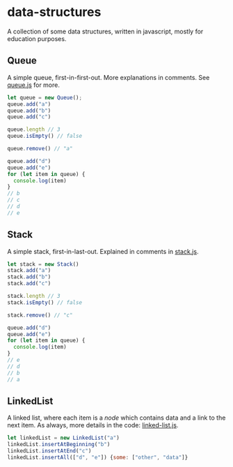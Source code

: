 # data-structures

A collection of some data structures, written in javascript, mostly for education purposes.

## Queue
A simple queue, first-in-first-out. More explanations in comments. See [queue.js](https://github.com/coderkearns/data-structures/blob/master/queue.js) for more.

```javascript
let queue = new Queue();
queue.add("a")
queue.add("b")
queue.add("c")

queue.length // 3
queue.isEmpty() // false

queue.remove() // "a"

queue.add("d")
queue.add("e")
for (let item in queue) {
  console.log(item)
}
// b
// c
// d
// e
```

## Stack
A simple stack, first-in-last-out.
Explained in comments in [stack.js](https://github.com/coderkearns/data-structures/blob/master/stack.js).

```javascript
let stack = new Stack()
stack.add("a")
stack.add("b")
stack.add("c")

stack.length // 3
stack.isEmpty() // false

stack.remove() // "c"

queue.add("d")
queue.add("e")
for (let item in queue) {
  console.log(item)
}
// e
// d
// b
// a
```

## LinkedList
A linked list, where each item is a *node* which contains data and a link to the next item. As always, more details in the code: [linked-list.js](https://github.com/coderkearns/data-structures/blob/master/linked-list.js).

```javascript
let linkedList = new LinkedList("a")
linkedList.insertAtBeginning("b")
linkedList.insertAtEnd("c")
linkedList.insertAll(["d", "e"]) {some: ["other", "data"]}
```